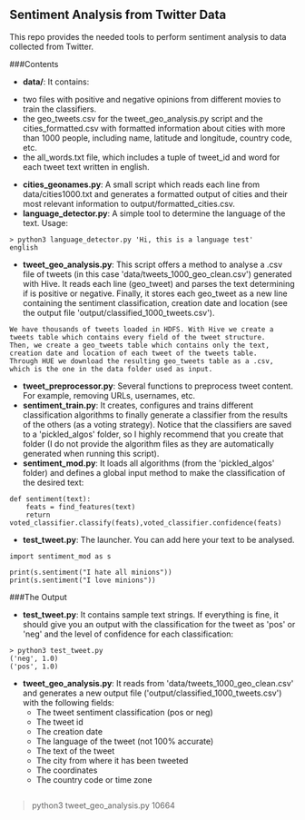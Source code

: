 ## Sentiment Analysis from Twitter Data
This repo provides the needed tools to perform sentiment analysis to data collected from Twitter.

###Contents
* **data/**: It contains:
 - two files with positive and negative opinions from different movies to train the classifiers. 
 - the geo_tweets.csv for the tweet_geo_analysis.py script and the cities_formatted.csv with formatted information about cities with more than 1000 people, including name, latitude and longitude, country code, etc.
 - the all_words.txt file, which includes a tuple of tweet_id and word for each tweet text written in english.
* **cities_geonames.py**: A small script which reads each line from data/cities1000.txt and generates a formatted output of cities and their most relevant information to output/formatted_cities.csv.
* **language_detector.py**: A simple tool to determine the language of the text. Usage:
```
> python3 language_detector.py 'Hi, this is a language test'
english
```
* **tweet_geo_analysis.py**: This script offers a method to analyse a .csv file of tweets (in this case 'data/tweets_1000_geo_clean.csv') generated with Hive. It reads each line (geo_tweet) and parses the text determining if is positive or negative. Finally, it stores each geo_tweet as a new line containing the sentiment classification, creation date and location (see the output file 'output/classified_1000_tweets.csv').
```
We have thousands of tweets loaded in HDFS. With Hive we create a tweets table which contains every field of the tweet structure. 
Then, we create a geo_tweets table which contains only the text, creation date and location of each tweet of the tweets table. 
Through HUE we download the resulting geo_tweets table as a .csv, which is the one in the data folder used as input.
```
* **tweet_preprocessor.py**: Several functions to preprocess tweet content. For example, removing URLs, usernames, etc.
* **sentiment_train.py**: It creates, configures and trains different classification algorithms to finally generate a classifier from the results of the others (as a voting strategy). Notice that the classifiers are saved to a 'pickled_algos' folder, so I highly recommend that you create that folder (I do not provide the algorithm files as they are automatically generated when running this script).
* **sentiment_mod.py**: It loads all algorithms (from the 'pickled_algos' folder) and defines a global input method to make the classification of the desired text:
```
def sentiment(text):
    feats = find_features(text)
    return voted_classifier.classify(feats),voted_classifier.confidence(feats)
```
* **test_tweet.py**: The launcher. You can add here your text to be analysed.
```
import sentiment_mod as s

print(s.sentiment("I hate all minions"))
print(s.sentiment("I love minions"))
```
###The Output
* **test_tweet.py**: It contains sample text strings. If everything is fine, it should give you an output with the classification for the tweet as 'pos' or 'neg' and the level of confidence for each classification:
```
> python3 test_tweet.py
('neg', 1.0)
('pos', 1.0)
```
* **tweet_geo_analysis.py**: It reads from 'data/tweets_1000_geo_clean.csv' and generates a new output file ('output/classified_1000_tweets.csv') with the following fields:
  - The tweet sentiment classification (pos or neg)
  - The tweet id
  - The creation date
  - The language of the tweet (not 100% accurate)
  - The text of the tweet
  - The city from where it has been tweeted
  - The coordinates
  - The country code or time zone
  ```
> python3 tweet_geo_analysis.py
10664
```
